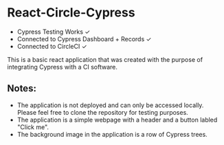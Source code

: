 # React-Circle-Cypress

- Cypress Testing Works ✓
- Connected to Cypress Dashboard + Records ✓
- Connected to CircleCI ✓

This is a basic react application that was created with the purpose of integrating Cypress with a CI software.

<h2> Notes: </h2>

- The application is not deployed and can only be accessed locally. Please feel free to clone the repository for testing purposes.
- The application is a simple webpage with a header and a button labled "Click me".
- The background image in the application is a row of Cypress trees.
